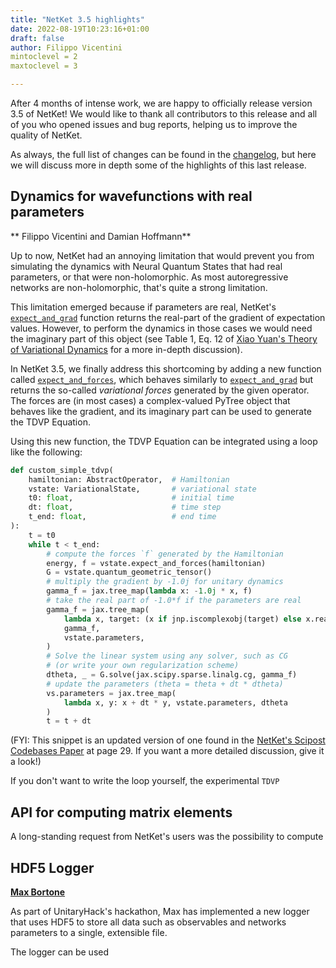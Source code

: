 ```yaml
---
title: "NetKet 3.5 highlights"
date: 2022-08-19T10:23:16+01:00
draft: false
author: Filippo Vicentini
mintoclevel = 2
maxtoclevel = 3

---
```


After 4 months of intense work, we are happy to officially release version 3.5 of NetKet! We would like to thank all contributors to this release and all of you who opened issues and bug reports, helping us to improve the quality of NetKet.

As always, the full list of changes can be found in the [changelog](https://netket.readthedocs.io/en/latest/docs/changelog.html), but here we will discuss more in depth some of the highlights of this last release.

## Dynamics for wavefunctions with real parameters

** Filippo Vicentini and Damian Hoffmann**

Up to now, NetKet had an annoying limitation that would prevent you from simulating the dynamics with Neural Quantum States that had real parameters, or that were non-holomorphic.
As most autoregressive networks are non-holomorphic, that's quite a strong limitation.

This limitation emerged because if parameters are real, NetKet's [`expect_and_grad`](https://netket.readthedocs.io/en/latest/api/_generated/vqs/netket.vqs.MCState.html?highlight=expect_and_gad#netket.vqs.MCState.expect_and_grad) function returns the real-part of the gradient of expectation values.
However, to perform the dynamics in those cases we would need the imaginary part of this object (see Table 1, Eq. 12 of [Xiao Yuan's Theory of Variational Dynamics](https://arxiv.org/abs/1812.08767) for a more in-depth discussion).

In NetKet 3.5, we finally address this shortcoming by adding a new function called [`expect_and_forces`](https://netket.readthedocs.io/en/latest/api/_generated/vqs/netket.vqs.MCState.html?highlight=expect_and_gad#netket.vqs.MCState.expect_and_forces), which behaves similarly to [`expect_and_grad`](https://netket.readthedocs.io/en/latest/api/_generated/vqs/netket.vqs.MCState.html?highlight=expect_and_gad#netket.vqs.MCState.expect_and_grad) but returns the so-called _variational forces_ generated by the given operator. 
The forces are (in most cases) a complex-valued PyTree object that behaves like the gradient, and its imaginary part can be used to generate the TDVP Equation.

Using this new function, the TDVP Equation can be integrated using a loop like the following:

```python
def custom_simple_tdvp(
    hamiltonian: AbstractOperator,  # Hamiltonian
    vstate: VariationalState,       # variational state
    t0: float,                      # initial time
    dt: float,                      # time step
    t_end: float,                   # end time
):
    t = t0
    while t < t_end:
        # compute the forces `f` generated by the Hamiltonian
        energy, f = vstate.expect_and_forces(hamiltonian)
        G = vstate.quantum_geometric_tensor()
        # multiply the gradient by -1.0j for unitary dynamics
        gamma_f = jax.tree_map(lambda x: -1.0j * x, f)
        # take the real part of -1.0*f if the parameters are real
        gamma_f = jax.tree_map(
	        lambda x, target: (x if jnp.iscomplexobj(target) else x.real),
	        gamma_f,
	        vstate.parameters,
	    )
        # Solve the linear system using any solver, such as CG
        # (or write your own regularization scheme)
        dtheta, _ = G.solve(jax.scipy.sparse.linalg.cg, gamma_f)
        # update the parameters (theta = theta + dt * dtheta)
        vs.parameters = jax.tree_map(
            lambda x, y: x + dt * y, vstate.parameters, dtheta
        )
        t = t + dt
```

(FYI: This snippet is an updated version of one found in the [NetKet's Scipost Codebases Paper](https://scipost.org/preprints/scipost_202112_00047v2/) at page 29. If you want a more detailed discussion, give it a look!)

If you don't want to write the loop yourself, the experimental `TDVP`


## API for computing matrix elements

A long-standing request from NetKet's users was the possibility to compute 


## HDF5 Logger

**[Max Bortone](https://github.com/maxbortone)**

As part of UnitaryHack's hackathon, Max has implemented a new logger that uses HDF5 to store all data such as observables and networks parameters to a single, extensible file.

The logger can be used 





